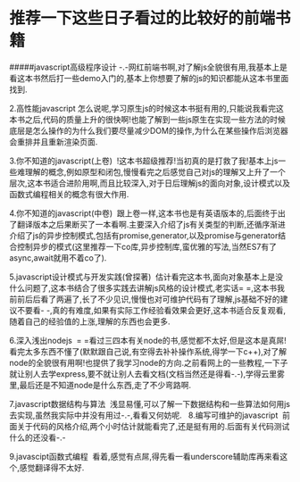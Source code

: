 # 推荐一下这些日子看过的比较好的前端书籍

#####javascript高级程序设计
  -.-网红前端书啊,对了解js全貌很有用,我基本上是看这本书然后打一些demo入门的,基本上你想要了解的js的知识都能从这本书里面找到.

2.高性能javascript
  怎么说呢,学习原生js的时候这本书挺有用的,只能说我看完这本书之后,代码的质量上升的很快啊!也能了解到一些js原生在实现一些方法的时候底层是怎么操作的为什么我们要尽量减少DOM的操作,为什么在某些操作后浏览器会重排并且重新渲染页面.

3.你不知道的javascript(上卷)
  !这本书超级推荐!当初真的是打救了我!基本上js一些难理解的概念,例如原型和闭包,慢慢看完之后感觉自己对js的理解又上升了一个层次,这本书适合进阶用啊,而且比较深入,对于日后理解js的面向对象,设计模式以及函数式编程相关的概念有很大作用.
  
4.你不知道的javascript(中卷)
  跟上卷一样,这本书也是有英语版本的,后面终于出了翻译版本之后果断买了一本看啊.主要深入介绍了js有关类型的判断,还循序渐进介绍了js的异步控制模式,包括有promise,generator,以及promise与generator结合控制异步的模式(这里推荐一下co库,异步控制库,蛮优雅的写法,当然ES7有了async,await就用不着co了).
  
5.javascript设计模式与开发实践(曾探著)
  估计看完这本书,面向对象基本上是没什么问题了,这本书结合了很多实践去讲解js风格的设计模式,老实话= =,这本书我前前后后看了两遍了,长了不少见识,慢慢也对可维护代码有了理解,js基础不好的建议不要看- -,真的有难度,如果有实际工作经验看效果会更好,这本书适合反复观看,随着自己的经验值的上涨,理解的东西也会更多.
  
6.深入浅出nodejs
  = =看过三四本有关node的书,感觉都不太好,但是这本是真屌!看完太多东西不懂了(默默跟自己说,有空得去补补操作系统,得学一下c++),对了解node的全貌很有用啊!也提供了我学习node的方向.之前看网上的一些教程,一下子就让别人去学express,要不就让别人去看文档(文档当然还是得看-.-),学得云里雾里,最后还是不知道node是什么东西,走了不少弯路啊.
  
7.javascript数据结构与算法
  浅显易懂,可以了解一下数据结构和一些算法如何用js去实现,虽然我实际中并没有用过-.-,看看又何妨呢.
  
8.编写可维护的javascript
  前面关于代码的风格介绍,两个小时估计就能看完了,还是挺有用的.后面有关代码测试什么的还没看-.-

9.javascipt函数式编程
  看着,感觉有点屌,得先看一看underscore辅助库再来看这个,感觉翻译得不太好.
  
